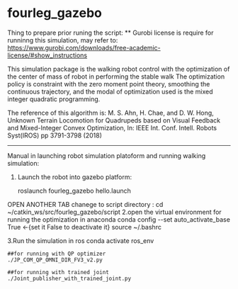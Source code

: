# fourleg_gazebo

Thing to prepare prior runing the script:
** Gurobi license is require for runninng this simulation, may refer to:
https://www.gurobi.com/downloads/free-academic-license/#show_instructions

This simulation package is the walking robot control with the optimization of  the center of mass of robot in performing the stable walk
The optimization policy is constraint with the zero moment point theory, smoothing the continuous trajectory, and the modal of optimization used is the mixed integer quadratic programming.

The reference of this algorithm is:
M. S. Ahn, H. Chae, and D. W. Hong, Unknown Terrain Locomotion for Quadrupeds based on Visual Feedback and Mixed-Integer Convex Optimization, In: IEEE Int. Conf. Intell. Robots Syst(IROS) pp 3791-3798 (2018)


************************************************************************************************************************************
Manual in launching robot simulation platoform and running walking simulation:


1. Launch the robot into gazebo platform:

	roslaunch fourleg_gazebo hello.launch

OPEN ANOTHER TAB
chanege to script directory : cd ~/catkin_ws/src/fourleg_gazebo/script
2.open the virtual environment for running the optimization in anaconda
	conda config --set auto_activate_base True     ←{set it False to deactivate it}
	source ~/.bashrc

3.Run the simulation in ros
	 conda activate ros_env

	##for running with QP optimizer
	./JP_COM_QP_OMNI_DIR_FV3_v2.py   

	##for running with trained joint
	./Joint_publisher_with_trained_joint.py

